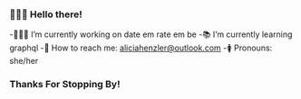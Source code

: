 ### 🙋🏻‍♀️ Hello there!

-👩🏻‍💻 I’m currently working on date em rate em be
-📚 I’m currently learning graphql
-📧 How to reach me: aliciahenzler@outlook.com
-🚺 Pronouns: she/her

### Thanks For Stopping By!

